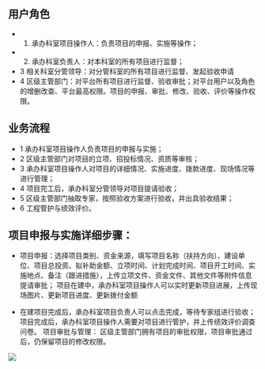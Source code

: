 ## 用户角色
- 1. 承办科室项目操作人：负责项目的申报、实施等操作；
- 2. 承办科室负责人：对本科室的所有项目进行监督；
- 3  相关科室分管领导：对分管科室的所有项目进行监督、发起验收申请
- 4 区级主管部门：对平台所有项目进行监督、验收审批；对平台用户以及角色的增删改查、平台最高权限。项目的申报、审批、修改、验收、评价等操作权限。

## 业务流程
- 1 承办科室项目操作人负责项目的申报与实施；
- 2 区级主管部门对项目的立项、招投标情况、资质等审核；
- 3 承办科室项目操作人对项目的详细情况、实施进度、拨款进度、现场情况等进行管理；
- 4 项目完工后，承办科室分管领导对项目提请验收；
- 5 区级主管部门抽取专家，按照验收方案进行验收，并出具验收结果；
- 6 工程管护与绩效评价。

## 项目申报与实施详细步骤：
- 项目申报：选择项目类别、资金来源，填写项目名称（扶持方向）、建设单位、项目总投资、拟补助金额、立项时间、计划完成时间、项目开工时间、实施地点、备注（跟进措施），上传立项文件、资金文件、其他文件等附件信息提请审批；
项目在建中，承办科室项目操作人可以实时更新项目进展，上传现场图片、更新项目进度、更新拨付金额

- 在建项目完成后，承办科室项目负责人可以点击完成，等待专家组进行验收；
项目完成后，承办科室项目操作人需要对项目进行管护，并上传绩效评价调查问卷。
项目审批与管理：
区级主管部门拥有项目的审批权限，项目审批通过后，仍保留项目的修改权限。

![](http://qiniu.g-bill.club/markdown/20200708111950_TN6mbj_Screenshot.jpeg)